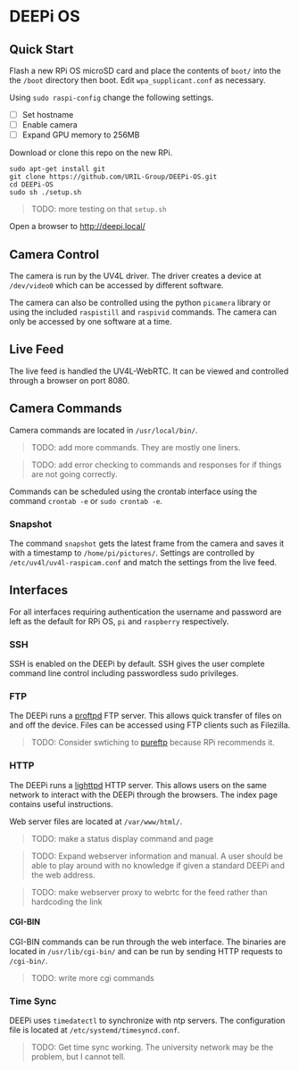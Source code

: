 # DEEPi OS #

## Quick Start ##

Flash a new RPi OS microSD card and place the contents of `boot/` into the
the `/boot` directory then boot. Edit `wpa_supplicant.conf` as necessary.

<!-- TODO: include usb-over-ethernet instructions -->

Using `sudo raspi-config` change the following settings.

  * [ ] Set hostname
  * [ ] Enable camera
  * [ ] Expand GPU memory to 256MB
  
Download or clone this repo on the new RPi.

```
sudo apt-get install git
git clone https://github.com/URIL-Group/DEEPi-OS.git
cd DEEPi-OS
sudo sh ./setup.sh
```

>TODO: more testing on that `setup.sh`

Open a browser to http://deepi.local/

## Camera Control ##

The camera is run by the UV4L driver. The driver creates a device at
`/dev/video0` which can be accessed by different software. 

The camera can also be controlled using the python `picamera` library
or using the included `raspistill` and `raspivid` commands. The camera
can only be accessed by one software at a time. 

## Live Feed ##

The live feed is handled the UV4L-WebRTC. It can be viewed and
controlled through a browser on port 8080.

## Camera Commands ##

Camera commands are located in `/usr/local/bin/`.

> TODO: add more commands. They are mostly one liners. 

> TODO: add error checking to commands and responses for if things 
> are not going correctly.

Commands can be scheduled using the crontab interface using the
command `crontab -e` or `sudo crontab -e`.
  
### Snapshot ###

The command `snapshot` gets the latest frame from the camera and saves
it with a timestamp to `/home/pi/pictures/`. Settings are controlled
by `/etc/uv4l/uv4l-raspicam.conf` and match the settings from the live
feed.

## Interfaces ##

For all interfaces requiring authentication the username and password are
left as the default for RPi OS, `pi` and `raspberry` respectively.

### SSH ###

SSH is enabled on the DEEPi by default. SSH gives the user complete
command line control including passwordless sudo privileges.

### FTP ###

The DEEPi runs a [proftpd]() FTP server. This allows quick transfer of
files on and off the device. Files can be accessed using FTP clients
such as Filezilla.

> TODO: Consider swtiching to
> [pureftp](https://www.raspberrypi.org/documentation/remote-access/ftp.md)
> because RPi recommends it.

### HTTP ###

The DEEPi runs a [lighttpd]() HTTP server. This allows users on the same
network to interact with the DEEPi through the browsers. The index page 
contains useful instructions.

Web server files are located at `/var/www/html/`. 

> TODO: make a status display command and page

> TODO: Expand webserver information and manual. A user should be able
> to play around with no knowledge if given a standard DEEPi and the
> web address.

> TODO: make webserver proxy to webrtc for the feed rather than
> hardcoding the link

#### CGI-BIN ####

CGI-BIN commands can be run through the web interface. The binaries are 
located in `/usr/lib/cgi-bin/` and can be run by sending HTTP requests to
`/cgi-bin/`.

> TODO: write more cgi commands

### Time Sync ###

DEEPi uses `timedatectl` to synchronize with ntp servers. The configuration
file is located at `/etc/systemd/timesyncd.conf`.

> TODO: Get time sync working. The university network may be the
> problem, but I cannot tell.
